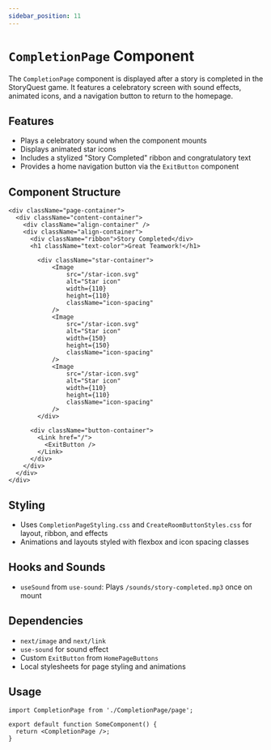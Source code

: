 ```yaml
---
sidebar_position: 11
---
```


# `CompletionPage` Component

The `CompletionPage` component is displayed after a story is completed in the StoryQuest game. It features a celebratory screen with sound effects, animated icons, and a navigation button to return to the homepage.

## Features

- Plays a celebratory sound when the component mounts
- Displays animated star icons
- Includes a stylized "Story Completed" ribbon and congratulatory text
- Provides a home navigation button via the `ExitButton` component

## Component Structure

```tsx
<div className="page-container">
  <div className="content-container">
    <div className="align-container" />
    <div className="align-container">
      <div className="ribbon">Story Completed</div>
      <h1 className="text-color">Great Teamwork!</h1>

        <div className="star-container">
            <Image
                src="/star-icon.svg"
                alt="Star icon"
                width={110}
                height={110}
                className="icon-spacing"
            />
            <Image
                src="/star-icon.svg"
                alt="Star icon"
                width={150}
                height={150}
                className="icon-spacing"
            />
            <Image
                src="/star-icon.svg"
                alt="Star icon"
                width={110}
                height={110}
                className="icon-spacing"
            />
        </div>

      <div className="button-container">
        <Link href="/">
          <ExitButton />
        </Link>
      </div>
    </div>
  </div>
</div>
```

## Styling

- Uses `CompletionPageStyling.css` and `CreateRoomButtonStyles.css` for layout, ribbon, and effects
- Animations and layouts styled with flexbox and icon spacing classes

## Hooks and Sounds

- `useSound` from `use-sound`: Plays `/sounds/story-completed.mp3` once on mount

## Dependencies

- `next/image` and `next/link`
- `use-sound` for sound effect
- Custom `ExitButton` from `HomePageButtons`
- Local stylesheets for page styling and animations

## Usage

```tsx
import CompletionPage from './CompletionPage/page';

export default function SomeComponent() {
  return <CompletionPage />;
}
```
